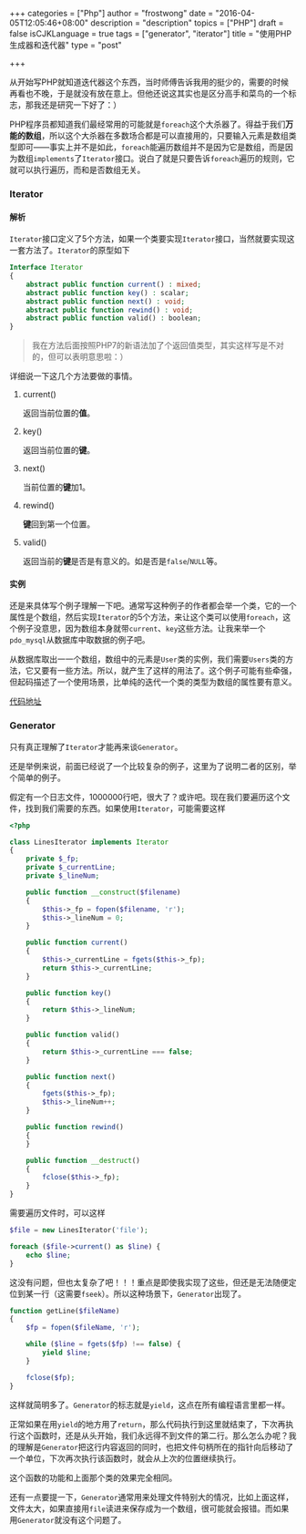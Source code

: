 +++
categories = ["Php"]
author = "frostwong"
date = "2016-04-05T12:05:46+08:00"
description = "description"
topics = ["PHP"]
draft = false
isCJKLanguage = true
tags = ["generator", "iterator"]
title = "使用PHP生成器和迭代器"
type = "post"

+++

从开始写PHP就知道迭代器这个东西，当时师傅告诉我用的挺少的，需要的时候再看也不晚，于是就没有放在意上。但他还说这其实也是区分高手和菜鸟的一个标志，那我还是研究一下好了：）

PHP程序员都知道我们最经常用的可能就是`foreach`这个大杀器了。得益于我们**万能的数组**，所以这个大杀器在多数场合都是可以直接用的，只要输入元素是数组类型即可——事实上并不是如此，`foreach`能遍历数组并不是因为它是数组，而是因为数组`implements`了`Iterator`接口。说白了就是只要告诉`foreach`遍历的规则，它就可以执行遍历，而和是否数组无关。

### Iterator

#### 解析

`Iterator`接口定义了5个方法，如果一个类要实现`Iterator`接口，当然就要实现这一套方法了。`Iterator`的原型如下

```php
Interface Iterator
{
	abstract public function current() : mixed;
	abstract public function key() : scalar;
	abstract public function next() : void;
	abstract public function rewind() : void;
	abstract public function valid() : boolean;
}
```

> 我在方法后面按照PHP7的新语法加了个返回值类型，其实这样写是不对的，但可以表明意思啦：）

详细说一下这几个方法要做的事情。

1. current()

	返回当前位置的**值**。

2. key()

	返回当前位置的**键**。
	
3. next()

	当前位置的**键**加1。
	
4. rewind()

	**键**回到第一个位置。
	
5. valid()

	返回当前的**键**是否是有意义的。如是否是`false`/`NULL`等。
	
#### 实例

还是来具体写个例子理解一下吧。通常写这种例子的作者都会举一个类，它的一个属性是个数组，然后实现`Iterator`的5个方法，来让这个类可以使用`foreach`，这个例子没意思，因为数组本身就带`current`、`key`这些方法。让我来举一个`pdo_mysql`从数据库中取数据的例子吧。

从数据库取出一一个数组，数组中的元素是`User`类的实例，我们需要`Users`类的方法，它又要有一些方法。所以，就产生了这样的用法了。这个例子可能有些牵强，但起码描述了一个使用场景，比单纯的迭代一个类的类型为数组的属性要有意义。

[代码地址](https://git.coding.net/lovelock/iterator_example.git)


### Generator

只有真正理解了`Iterator`才能再来谈`Generator`。

还是举例来说，前面已经说了一个比较复杂的例子，这里为了说明二者的区别，举个简单的例子。

假定有一个日志文件，1000000行吧，很大了？或许吧。现在我们要遍历这个文件，找到我们需要的东西。如果使用`Iterator`，可能需要这样

```php
<?php

class LinesIterator implements Iterator
{
	private $_fp;
	private $_currentLine;
	private $_lineNum;

	public function __construct($filename)
	{
		$this->_fp = fopen($filename, 'r');
		$this->_lineNum = 0;
	}

	public function current()
	{
		$this->_currentLine = fgets($this->_fp);
		return $this->_currentLine;
	}

	public function key()
	{
		return $this->_lineNum;
	}

	public function valid()
	{
		return $this->_currentLine === false;
	}

	public function next()
	{
		fgets($this->_fp);
		$this->_lineNum++;
	}

	public function rewind()
	{
	}

	public function __destruct()
	{
		fclose($this->_fp);
	}
}
```

需要遍历文件时，可以这样

```php
$file = new LinesIterator('file');

foreach ($file->current() as $line) {
	echo $line;
}
```

这没有问题，但也太复杂了吧！！！重点是即使我实现了这些，但还是无法随便定位到某一行（这需要`fseek`）。所以这种场景下，`Generator`出现了。

```php
function getLine($fileName)
{
	$fp = fopen($fileName, 'r');	

	while ($line = fgets($fp) !== false) {
		yield $line;
	}

	fclose($fp);
}
```

这样就简明多了。`Generator`的标志就是`yield`，这点在所有编程语言里都一样。

正常如果在用`yield`的地方用了`return`，那么代码执行到这里就结束了，下次再执行这个函数时，还是从头开始，我们永远得不到文件的第二行。那么怎么办呢？我的理解是`Generator`把这行内容返回的同时，也把文件句柄所在的指针向后移动了一个单位，下次再次执行该函数时，就会从上次的位置继续执行。

这个函数的功能和上面那个类的效果完全相同。

还有一点要提一下，`Generator`通常用来处理文件特别大的情况，比如上面这样，文件太大，如果直接用`file`读进来保存成为一个数组，很可能就会报错。而如果用`Generator`就没有这个问题了。
	




